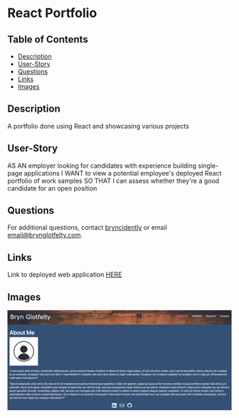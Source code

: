 # React Portfolio

## Table of Contents

- [Description](#description)
- [User-Story](#user-story)
- [Questions](#questions)
- [Links](#links)
- [Images](#images)

## Description

A portfolio done using React and showcasing various projects

## User-Story

AS AN employer looking for candidates with experience building single-page applications
I WANT to view a potential employee's deployed React portfolio of work samples
SO THAT I can assess whether they're a good candidate for an open position

## Questions

For additional questions, contact [bryncidently](https://github.com/bryncidently) or email email@brynglotfelty.com.

## Links

Link to deployed web application [HERE](https://bryns-portfolio.netlify.app/)

## Images

![model](./src/assets/portfolio.png)

